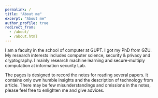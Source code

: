 ```yaml
---
permalink: /
title: "About me"
excerpt: "About me"
author_profile: true
redirect_from:
  - /about/
  - /about.html
---
```


I am a faculty in the school of computer at GUPT. I got my PhD from GZU. My research interests includes computer science, security & privacy and cryptography. I mainly research machine learning and secure-multiply computation at information security Lab.
  
The pages is designed to record the notes for reading several papers. It contains only own humble insights and the description of technology from article. There may be few misunderstandings and omissions in the notes, please feel free to enlighten me and give advices.